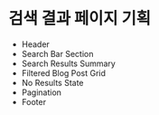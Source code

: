 # 검색 결과 페이지 기획

- Header
- Search Bar Section
- Search Results Summary
- Filtered Blog Post Grid
- No Results State
- Pagination
- Footer
